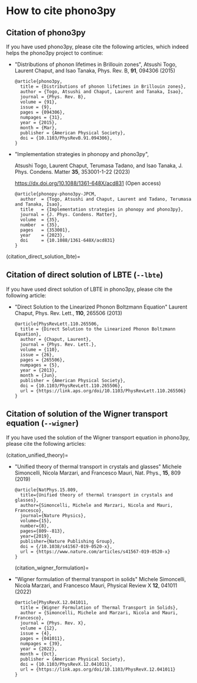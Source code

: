 # How to cite phono3py

## Citation of phono3py

If you have used phono3py, please cite the following articles, which
indeed helps the phono3py project to continue:

- "Distributions of phonon lifetimes in Brillouin zones",
  Atsushi Togo, Laurent Chaput, and Isao Tanaka, Phys. Rev. B, **91**, 094306 (2015)

  ```
  @article{phono3py,
    title = {Distributions of phonon lifetimes in Brillouin zones},
    author = {Togo, Atsushi and Chaput, Laurent and Tanaka, Isao},
    journal = {Phys. Rev. B},
    volume = {91},
    issue = {9},
    pages = {094306},
    numpages = {31},
    year = {2015},
    month = {Mar},
    publisher = {American Physical Society},
    doi = {10.1103/PhysRevB.91.094306},
  }
  ```

- "Implementation strategies in phonopy and phono3py",

  Atsushi Togo, Laurent Chaput, Terumasa Tadano, and Isao Tanaka, J. Phys. Condens. Matter **35**, 353001-1-22 (2023)

  https://dx.doi.org/10.1088/1361-648X/acd831 (Open access)

  ```
  @article{phonopy-phono3py-JPCM,
    author  = {Togo, Atsushi and Chaput, Laurent and Tadano, Terumasa and Tanaka, Isao},
    title   = {Implementation strategies in phonopy and phono3py},
    journal = {J. Phys. Condens. Matter},
    volume  = {35},
    number  = {35},
    pages   = {353001},
    year    = {2023},
    doi     = {10.1088/1361-648X/acd831}
  }
  ```

(citation_direct_solution_lbte)=

## Citation of direct solution of LBTE (`--lbte`)

If you have used direct solution of LBTE in phono3py, please cite the
following article:

- "Direct Solution to the Linearized Phonon Boltzmann Equation"
  Laurent Chaput, Phys. Rev. Lett., **110**, 265506 (2013)

  ```
  @article{PhysRevLett.110.265506,
    title = {Direct Solution to the Linearized Phonon Boltzmann Equation},
    author = {Chaput, Laurent},
    journal = {Phys. Rev. Lett.},
    volume = {110},
    issue = {26},
    pages = {265506},
    numpages = {5},
    year = {2013},
    month = {Jun},
    publisher = {American Physical Society},
    doi = {10.1103/PhysRevLett.110.265506},
    url = {https://link.aps.org/doi/10.1103/PhysRevLett.110.265506}
  }
  ```

## Citation of solution of the Wigner transport equation (`--wigner`)

If you have used the solution of the Wigner transport equation in phono3py, please cite the
following articles:

(citation_unified_theory)=

- "Unified theory of thermal transport in crystals and glasses"
  Michele Simoncelli, Nicola Marzari, and Francesco Mauri, Nat. Phys., **15**, 809 (2019)

  ```
  @article{NatPhys.15.809,
    title={Unified theory of thermal transport in crystals and glasses},
    author={Simoncelli, Michele and Marzari, Nicola and Mauri, Francesco},
    journal={Nature Physics},
    volume={15},
    number={8},
    pages={809--813},
    year={2019},
    publisher={Nature Publishing Group},
    doi = {/10.1038/s41567-019-0520-x},
    url = {https://www.nature.com/articles/s41567-019-0520-x}
  }
  ```

  (citation_wigner_formulation)=

- "Wigner formulation of thermal transport in solids"
  Michele Simoncelli, Nicola Marzari, and Francesco Mauri, Physical Review X **12**, 041011 (2022)

  ```
  @article{PhysRevX.12.041011,
    title = {Wigner Formulation of Thermal Transport in Solids},
    author = {Simoncelli, Michele and Marzari, Nicola and Mauri, Francesco},
    journal = {Phys. Rev. X},
    volume = {12},
    issue = {4},
    pages = {041011},
    numpages = {39},
    year = {2022},
    month = {Oct},
    publisher = {American Physical Society},
    doi = {10.1103/PhysRevX.12.041011},
    url = {https://link.aps.org/doi/10.1103/PhysRevX.12.041011}
  }
  ```
